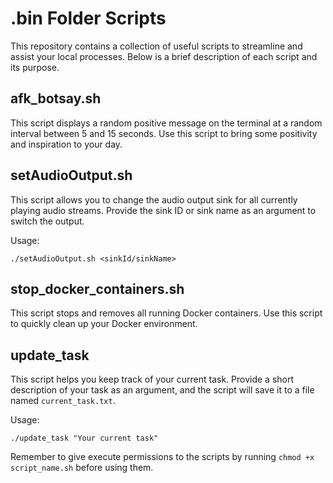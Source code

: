 # .bin Folder Scripts

This repository contains a collection of useful scripts to streamline and assist your local processes. Below is a brief description of each script and its purpose.

## afk_botsay.sh

This script displays a random positive message on the terminal at a random interval between 5 and 15 seconds. Use this script to bring some positivity and inspiration to your day.

## setAudioOutput.sh

This script allows you to change the audio output sink for all currently playing audio streams. Provide the sink ID or sink name as an argument to switch the output.

Usage:
```
./setAudioOutput.sh <sinkId/sinkName>
```

## stop_docker_containers.sh

This script stops and removes all running Docker containers. Use this script to quickly clean up your Docker environment.

## update_task

This script helps you keep track of your current task. Provide a short description of your task as an argument, and the script will save it to a file named `current_task.txt`.

Usage:
```
./update_task "Your current task"
```

Remember to give execute permissions to the scripts by running `chmod +x script_name.sh` before using them.
